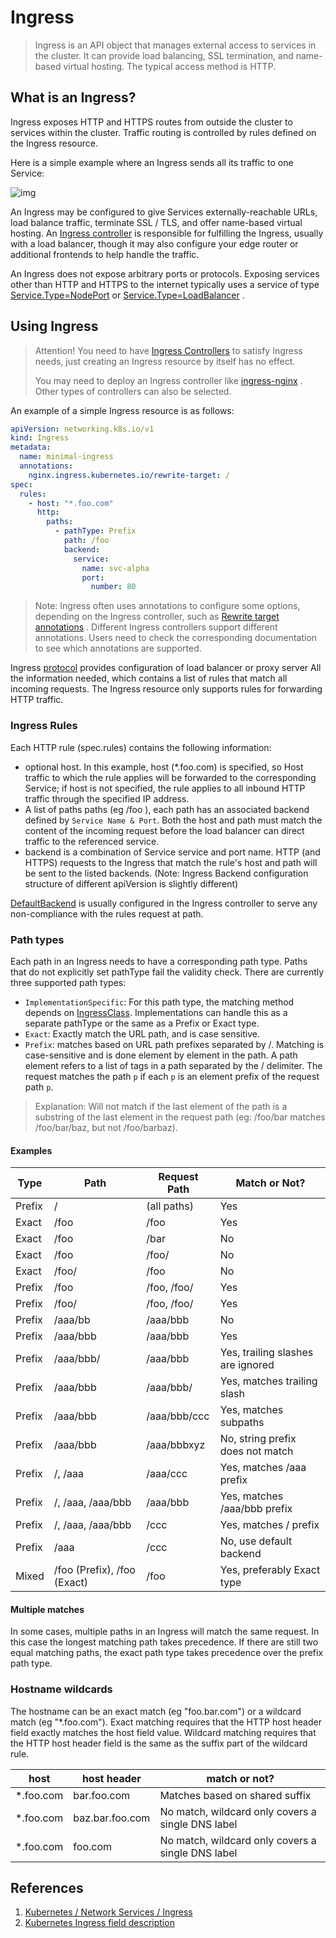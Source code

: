# Ingress

> Ingress is an API object that manages external access to services in the cluster. It can provide load balancing, SSL termination, and name-based virtual hosting. The typical access method is HTTP.

## What is an Ingress?

Ingress exposes HTTP and HTTPS routes from outside the cluster to services within the cluster. Traffic routing is controlled by rules defined on the Ingress resource.

Here is a simple example where an Ingress sends all its traffic to one Service:

![img](https://i.stack.imgur.com/qF2u2.png)

An Ingress may be configured to give Services externally-reachable URLs, load balance traffic, terminate SSL / TLS, and offer name-based virtual hosting. An [Ingress controller](https://kubernetes.io/docs/concepts/services-networking/ingress-controllers/) is responsible for fulfilling the Ingress, usually with a load balancer, though it may also configure your edge router or additional frontends to help handle the traffic.

An Ingress does not expose arbitrary ports or protocols. Exposing services other than HTTP and HTTPS to the internet typically uses a service of type [Service.Type=NodePort](https://kubernetes.io/docs/concepts/services-networking/service/#type-nodeport) or [Service.Type=LoadBalancer](https://kubernetes.io/docs/concepts/services-networking/service/#loadbalancer) .

## Using Ingress

> Attention! You need to have [Ingress Controllers](https://kubernetes.io/docs/concepts/services-networking/ingress-controllers/) to satisfy Ingress needs, just creating an Ingress resource by itself has no effect.
>
> You may need to deploy an Ingress controller like [ingress-nginx](https://kubernetes.github.io/ingress-nginx/deploy/) . Other types of controllers can also be selected.

An example of a simple Ingress resource is as follows:

````yaml
apiVersion: networking.k8s.io/v1
kind: Ingress
metadata:
  name: minimal-ingress
  annotations:
    nginx.ingress.kubernetes.io/rewrite-target: /
spec:
  rules:
    - host: "*.foo.com"
      http:
        paths:
          - pathType: Prefix
            path: /foo
            backend:
              service:
                name: svc-alpha
                port:
                  number: 80
````

> Note: Ingress often uses annotations to configure some options, depending on the Ingress controller, such as [Rewrite target annotations](https://github.com/kubernetes/ingress-nginx/blob/main/docs/examples/rewrite/README.md) . Different Ingress controllers support different annotations. Users need to check the corresponding documentation to see which annotations are supported.

Ingress [protocol](https://github.com/kubernetes/community/blob/master/contributors/devel/sig-architecture/api-conventions.md#spec-and-status) provides configuration of load balancer or proxy server All the information needed, which contains a list of rules that match all incoming requests. The Ingress resource only supports rules for forwarding HTTP traffic.

### Ingress Rules

Each HTTP rule (spec.rules) contains the following information:

- optional host. In this example, host (\*.foo.com) is specified, so Host traffic to which the rule applies will be forwarded to the corresponding Service; if host is not specified, the rule applies to all inbound HTTP traffic through the specified IP address.
- A list of paths paths (eg /foo ), each path has an associated backend defined by `Service Name & Port`. Both the host and path must match the content of the incoming request before the load balancer can direct traffic to the referenced service.
- backend is a combination of Service service and port name. HTTP (and HTTPS) requests to the Ingress that match the rule's host and path will be sent to the listed backends. (Note: Ingress Backend configuration structure of different apiVersion is slightly different)

[DefaultBackend](https://kubernetes.io/docs/concepts/services-networking/ingress/#default-backend) is usually configured in the Ingress controller to serve any non-compliance with the rules request at path.

### Path types

Each path in an Ingress needs to have a corresponding path type. Paths that do not explicitly set pathType fail the validity check. There are currently three supported path types:

- `ImplementationSpecific`: For this path type, the matching method depends on [IngressClass](https://kubernetes.io/docs/concepts/services-networking/ingress/#ingress-class). Implementations can handle this as a separate pathType or the same as a Prefix or Exact type.
- `Exact`: Exactly match the URL path, and is case sensitive.
- `Prefix`: matches based on URL path prefixes separated by /. Matching is case-sensitive and is done element by element in the path. A path element refers to a list of tags in a path separated by the / delimiter. The request matches the path `p` if each `p` is an element prefix of the request path `p`.

> Explanation: Will not match if the last element of the path is a substring of the last element in the request path (eg: /foo/bar matches /foo/bar/baz, but not /foo/barbaz).

#### Examples

| Type   | Path                        | Request Path | Match or Not?                     |
| ------ | --------------------------- | ------------ |-----------------------------------|
| Prefix | /                           | (all paths)  | Yes                               |
| Exact  | /foo                        | /foo         | Yes                               |
| Exact  | /foo                        | /bar         | No                                |
| Exact  | /foo                        | /foo/        | No                                |
| Exact  | /foo/                       | /foo         | No                                |
| Prefix | /foo                        | /foo, /foo/  | Yes                               |
| Prefix | /foo/                       | /foo, /foo/  | Yes                               |
| Prefix | /aaa/bb                     | /aaa/bbb     | No                                |
| Prefix | /aaa/bbb                    | /aaa/bbb     | Yes                               |
| Prefix | /aaa/bbb/                   | /aaa/bbb     | Yes, trailing slashes are ignored |
| Prefix | /aaa/bbb                    | /aaa/bbb/    | Yes, matches trailing slash       |
| Prefix | /aaa/bbb                    | /aaa/bbb/ccc | Yes, matches subpaths             |
| Prefix | /aaa/bbb                    | /aaa/bbbxyz  | No, string prefix does not match  |
| Prefix | /, /aaa                     | /aaa/ccc     | Yes, matches /aaa prefix          |
| Prefix | /, /aaa, /aaa/bbb           | /aaa/bbb     | Yes, matches /aaa/bbb prefix      |
| Prefix | /, /aaa, /aaa/bbb           | /ccc         | Yes, matches / prefix             |
| Prefix | /aaa                        | /ccc         | No, use default backend           |
| Mixed  | /foo (Prefix), /foo (Exact) | /foo         | Yes, preferably Exact type        |

#### Multiple matches

In some cases, multiple paths in an Ingress will match the same request. In this case the longest matching path takes precedence. If there are still two equal matching paths, the exact path type takes precedence over the prefix path type.

### Hostname wildcards

The hostname can be an exact match (eg "foo.bar.com") or a wildcard match (eg "\*.foo.com"). Exact matching requires that the HTTP host header field exactly matches the host field value. Wildcard matching requires that the HTTP host header field is the same as the suffix part of the wildcard rule.

| host       | host header     | match or not?                                     |
| ---------- | --------------- |---------------------------------------------------|
| \*.foo.com | bar.foo.com     | Matches based on shared suffix                    |
| \*.foo.com | baz.bar.foo.com | No match, wildcard only covers a single DNS label |
| \*.foo.com | foo.com         | No match, wildcard only covers a single DNS label |


## References

1. [Kubernetes / Network Services / Ingress](https://kubernetes.io/docs/concepts/services-networking/ingress/)
2. [Kubernetes Ingress field description](https://kubernetes.io/docs/reference/generated/kubernetes-api/v1.21/#ingress-v1-networking-k8s-io)